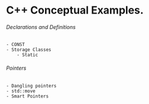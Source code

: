 # C++ Conceptual Examples.

###### Declarations and Definitions
```
- CONST
- Storage Classes
    - Static
```


###### Pointers
```
- Dangling pointers
- std::move
- Smart Pointers

```
